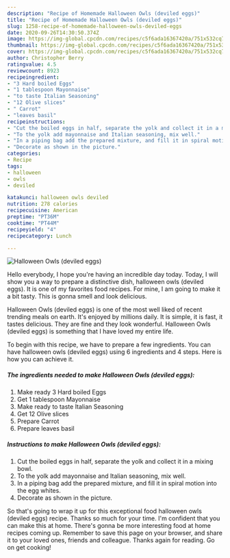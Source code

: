 ```yaml
---
description: "Recipe of Homemade Halloween Owls (deviled eggs)"
title: "Recipe of Homemade Halloween Owls (deviled eggs)"
slug: 1258-recipe-of-homemade-halloween-owls-deviled-eggs
date: 2020-09-26T14:30:50.374Z
image: https://img-global.cpcdn.com/recipes/c5f6ada16367420a/751x532cq70/halloween-owls-deviled-eggs-recipe-main-photo.jpg
thumbnail: https://img-global.cpcdn.com/recipes/c5f6ada16367420a/751x532cq70/halloween-owls-deviled-eggs-recipe-main-photo.jpg
cover: https://img-global.cpcdn.com/recipes/c5f6ada16367420a/751x532cq70/halloween-owls-deviled-eggs-recipe-main-photo.jpg
author: Christopher Berry
ratingvalue: 4.5
reviewcount: 8923
recipeingredient:
- "3 Hard boiled Eggs"
- "1 tablespoon Mayonnaise"
- "to taste Italian Seasoning"
- "12 Olive slices"
- " Carrot"
- "leaves basil"
recipeinstructions:
- "Cut the boiled eggs in half, separate the yolk and collect it in a mixing bowl."
- "To the yolk add mayonnaise and Italian seasoning, mix well."
- "In a piping bag add the prepared mixture, and fill it in spiral motion into the egg whites."
- "Decorate as shown in the picture."
categories:
- Recipe
tags:
- halloween
- owls
- deviled

katakunci: halloween owls deviled 
nutrition: 278 calories
recipecuisine: American
preptime: "PT36M"
cooktime: "PT44M"
recipeyield: "4"
recipecategory: Lunch

---
```



![Halloween Owls (deviled eggs)](https://img-global.cpcdn.com/recipes/c5f6ada16367420a/751x532cq70/halloween-owls-deviled-eggs-recipe-main-photo.jpg)

Hello everybody, I hope you're having an incredible day today. Today, I will show you a way to prepare a distinctive dish, halloween owls (deviled eggs). It is one of my favorites food recipes. For mine, I am going to make it a bit tasty. This is gonna smell and look delicious.



Halloween Owls (deviled eggs) is one of the most well liked of recent trending meals on earth. It's enjoyed by millions daily. It is simple, it is fast, it tastes delicious. They are fine and they look wonderful. Halloween Owls (deviled eggs) is something that I have loved my entire life.


To begin with this recipe, we have to prepare a few ingredients. You can have halloween owls (deviled eggs) using 6 ingredients and 4 steps. Here is how you can achieve it.

<!--inarticleads1-->

##### The ingredients needed to make Halloween Owls (deviled eggs):

1. Make ready 3 Hard boiled Eggs
1. Get 1 tablespoon Mayonnaise
1. Make ready to taste Italian Seasoning
1. Get 12 Olive slices
1. Prepare  Carrot
1. Prepare leaves basil




<!--inarticleads2-->

##### Instructions to make Halloween Owls (deviled eggs):

1. Cut the boiled eggs in half, separate the yolk and collect it in a mixing bowl.
1. To the yolk add mayonnaise and Italian seasoning, mix well.
1. In a piping bag add the prepared mixture, and fill it in spiral motion into the egg whites.
1. Decorate as shown in the picture.




So that's going to wrap it up for this exceptional food halloween owls (deviled eggs) recipe. Thanks so much for your time. I'm confident that you can make this at home. There's gonna be more interesting food at home recipes coming up. Remember to save this page on your browser, and share it to your loved ones, friends and colleague. Thanks again for reading. Go on get cooking!
